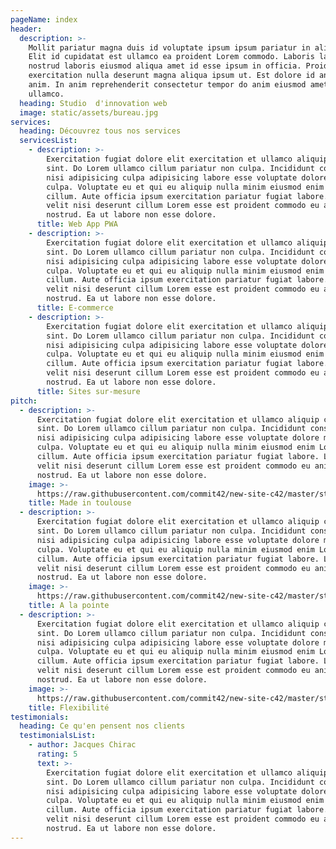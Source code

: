 ```yaml
---
pageName: index
header:
  description: >-
    Mollit pariatur magna duis id voluptate ipsum ipsum pariatur in aliquip.
    Elit id cupidatat est ullamco ea proident Lorem commodo. Laboris labore
    nostrud laboris eiusmod aliqua amet id esse ipsum in officia. Proident
    exercitation nulla deserunt magna aliqua ipsum ut. Est dolore id anim velit
    anim. In anim reprehenderit consectetur tempor do anim eiusmod amet velit
    ullamco.
  heading: Studio  d'innovation web
  image: static/assets/bureau.jpg
services:
  heading: Découvrez tous nos services
  servicesList:
    - description: >-
        Exercitation fugiat dolore elit exercitation et ullamco aliquip culpa
        sint. Do Lorem ullamco cillum pariatur non culpa. Incididunt consequat
        nisi adipisicing culpa adipisicing labore esse voluptate dolore minim
        culpa. Voluptate eu et qui eu aliquip nulla minim eiusmod enim Lorem est
        cillum. Aute officia ipsum exercitation pariatur fugiat labore. Labore
        velit nisi deserunt cillum Lorem esse est proident commodo eu anim irure
        nostrud. Ea ut labore non esse dolore.
      title: Web App PWA
    - description: >-
        Exercitation fugiat dolore elit exercitation et ullamco aliquip culpa
        sint. Do Lorem ullamco cillum pariatur non culpa. Incididunt consequat
        nisi adipisicing culpa adipisicing labore esse voluptate dolore minim
        culpa. Voluptate eu et qui eu aliquip nulla minim eiusmod enim Lorem est
        cillum. Aute officia ipsum exercitation pariatur fugiat labore. Labore
        velit nisi deserunt cillum Lorem esse est proident commodo eu anim irure
        nostrud. Ea ut labore non esse dolore.
      title: E-commerce
    - description: >-
        Exercitation fugiat dolore elit exercitation et ullamco aliquip culpa
        sint. Do Lorem ullamco cillum pariatur non culpa. Incididunt consequat
        nisi adipisicing culpa adipisicing labore esse voluptate dolore minim
        culpa. Voluptate eu et qui eu aliquip nulla minim eiusmod enim Lorem est
        cillum. Aute officia ipsum exercitation pariatur fugiat labore. Labore
        velit nisi deserunt cillum Lorem esse est proident commodo eu anim irure
        nostrud. Ea ut labore non esse dolore.
      title: Sites sur-mesure
pitch:
  - description: >-
      Exercitation fugiat dolore elit exercitation et ullamco aliquip culpa
      sint. Do Lorem ullamco cillum pariatur non culpa. Incididunt consequat
      nisi adipisicing culpa adipisicing labore esse voluptate dolore minim
      culpa. Voluptate eu et qui eu aliquip nulla minim eiusmod enim Lorem est
      cillum. Aute officia ipsum exercitation pariatur fugiat labore. Labore
      velit nisi deserunt cillum Lorem esse est proident commodo eu anim irure
      nostrud. Ea ut labore non esse dolore.
    image: >-
      https://raw.githubusercontent.com/commit42/new-site-c42/master/static/assets/brouillons-flexibilite.png
    title: Made in toulouse
  - description: >-
      Exercitation fugiat dolore elit exercitation et ullamco aliquip culpa
      sint. Do Lorem ullamco cillum pariatur non culpa. Incididunt consequat
      nisi adipisicing culpa adipisicing labore esse voluptate dolore minim
      culpa. Voluptate eu et qui eu aliquip nulla minim eiusmod enim Lorem est
      cillum. Aute officia ipsum exercitation pariatur fugiat labore. Labore
      velit nisi deserunt cillum Lorem esse est proident commodo eu anim irure
      nostrud. Ea ut labore non esse dolore.
    image: >-
      https://raw.githubusercontent.com/commit42/new-site-c42/master/static/assets/brouillons-nouvellestechnos.png
    title: A la pointe
  - description: >-
      Exercitation fugiat dolore elit exercitation et ullamco aliquip culpa
      sint. Do Lorem ullamco cillum pariatur non culpa. Incididunt consequat
      nisi adipisicing culpa adipisicing labore esse voluptate dolore minim
      culpa. Voluptate eu et qui eu aliquip nulla minim eiusmod enim Lorem est
      cillum. Aute officia ipsum exercitation pariatur fugiat labore. Labore
      velit nisi deserunt cillum Lorem esse est proident commodo eu anim irure
      nostrud. Ea ut labore non esse dolore.
    image: >-
      https://raw.githubusercontent.com/commit42/new-site-c42/master/static/assets/flexibilite.png
    title: Flexibilité
testimonials:
  heading: Ce qu'en pensent nos clients
  testimonialsList:
    - author: Jacques Chirac
      rating: 5
      text: >-
        Exercitation fugiat dolore elit exercitation et ullamco aliquip culpa
        sint. Do Lorem ullamco cillum pariatur non culpa. Incididunt consequat
        nisi adipisicing culpa adipisicing labore esse voluptate dolore minim
        culpa. Voluptate eu et qui eu aliquip nulla minim eiusmod enim Lorem est
        cillum. Aute officia ipsum exercitation pariatur fugiat labore. Labore
        velit nisi deserunt cillum Lorem esse est proident commodo eu anim irure
        nostrud. Ea ut labore non esse dolore.
---
```


